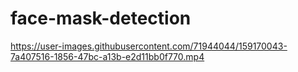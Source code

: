 # face-mask-detection

https://user-images.githubusercontent.com/71944044/159170043-7a407516-1856-47bc-a13b-e2d11bb0f770.mp4


